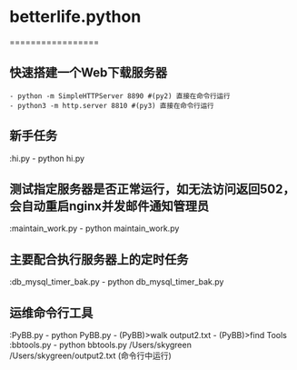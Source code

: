 # betterlife.python
=================

## 快速搭建一个Web下载服务器
    - python -m SimpleHTTPServer 8890 #(py2) 直接在命令行运行
    - python3 -m http.server 8810 #(py3) 直接在命令行运行   

## 新手任务
:hi.py
    - python hi.py

## 测试指定服务器是否正常运行，如无法访问返回502，会自动重启nginx并发邮件通知管理员
:maintain_work.py
    - python maintain_work.py

## 主要配合执行服务器上的定时任务
:db_mysql_timer_bak.py
    - python db_mysql_timer_bak.py
    
## 运维命令行工具
:PyBB.py
    - python PyBB.py
      - (PyBB)>walk output2.txt
      - (PyBB)>find Tools
:bbtools.py
    - python bbtools.py /Users/skygreen /Users/skygreen/output2.txt   (命令行中运行)  


